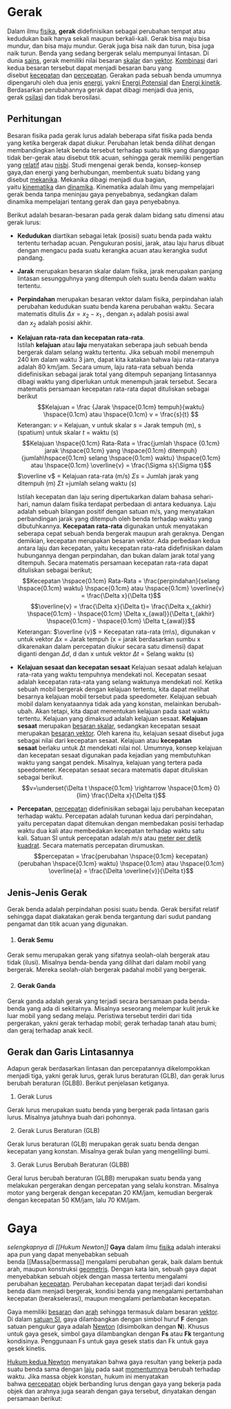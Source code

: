 # Gerak
Dalam ilmu [fisika](https://id.wikipedia.org/wiki/Fisika "Fisika"), **gerak** didefinisikan sebagai perubahan tempat atau kedudukan baik hanya sekali maupun berkali-kali. Gerak bisa maju bisa mundur, dan bisa maju mundur. Gerak juga bisa naik dan turun, bisa juga naik turun. Benda yang sedang bergerak selalu mempunyai lintasan. Di dunia [sains](https://id.wikipedia.org/wiki/Sains "Sains"), gerak memiliki nilai besaran [skalar](https://id.wikipedia.org/wiki/Skalar "Skalar") dan [vektor](https://id.wikipedia.org/wiki/Vektor "Vektor"). [Kombinasi](https://id.wikipedia.org/wiki/Kombinasi "Kombinasi") dari kedua besaran tersebut dapat menjadi besaran baru yang disebut [kecepatan](https://id.wikipedia.org/wiki/Kecepatan "Kecepatan") dan [percepatan](https://id.wikipedia.org/wiki/Percepatan "Percepatan"). Gerakan pada sebuah benda umumnya dipengaruhi oleh dua jenis [energi](https://id.wikipedia.org/wiki/Energi "Energi"), yakni [Energi Potensial](https://id.wikipedia.org/wiki/Energi_Potensial "Energi Potensial") dan [Energi kinetik](https://id.wikipedia.org/wiki/Energi_kinetik "Energi kinetik"). Berdasarkan perubahannya gerak dapat dibagi menjadi dua jenis, gerak [osilasi](https://id.wikipedia.org/wiki/Osilasi "Osilasi") dan tidak berosilasi.

## Perhitungan
Besaran fisika pada gerak lurus adalah beberapa sifat fisika pada benda yang ketika bergerak dapat diukur. Perubahan letak benda dilihat dengan membandingkan letak benda tersebut terhadap suatu titik yang diangggap tidak ber-gerak atau disebut titik acuan, sehingga gerak memiliki pengertian yang [relatif](https://id.wikipedia.org/wiki/Relatif "Relatif") atau [nisbi](https://id.wikipedia.org/w/index.php?title=Nisbi&action=edit&redlink=1 "Nisbi (halaman belum tersedia)"). Studi mengenai gerak benda, konsep-konsep gaya,dan energi yang berhubungan, membentuk suatu bidang yang disebut [mekanika](https://id.wikipedia.org/wiki/Mekanika "Mekanika"). Mekanika dibagi menjadi dua bagian, yaitu [kinematika](https://id.wikipedia.org/wiki/Kinematika "Kinematika") dan [dinamika](https://id.wikipedia.org/wiki/Dinamika_\(mekanika\) "Dinamika (mekanika)"). Kinematika adalah ilmu yang mempelajari gerak benda tanpa meninjau gaya penyebabnya, sedangkan dalam dinamika mempelajari tentang gerak dan gaya penyebabnya.

Berikut adalah besaran-besaran pada gerak dalam bidang satu dimensi atau gerak lurus:

- **Kedudukan** diartikan sebagai letak (posisi) suatu benda pada waktu tertentu terhadap acuan. Pengukuran posisi, jarak, atau laju harus dibuat dengan mengacu pada suatu kerangka acuan atau kerangka sudut pandang.
- **Jarak** merupakan besaran skalar dalam fisika, jarak merupakan panjang lintasan sesungguhnya yang ditempuh oleh suatu benda dalam waktu tertentu.
- **Perpindahan** merupakan besaran vektor dalam fisika, perpindahan ialah perubahan kedudukan suatu benda karena perubahan waktu. Secara matematis ditulis $\Delta x=x_2 - x_1$ , dengan $x_1$ adalah posisi awal dan $x_2$ adalah posisi akhir.
- **Kelajuan rata-rata dan kecepatan rata-rata**. Istilah **kelajuan** atau **laju** menyatakan seberapa jauh sebuah benda bergerak dalam selang waktu tertentu. Jika sebuah mobil menempuh 240 km dalam waktu 3 jam, dapat kita katakan bahwa laju rata-ratanya adalah 80 km/jam. Secara umum, laju rata-rata sebuah benda didefinisikan sebagai jarak total yang ditempuh sepanjang lintasannya dibagi waktu yang diperlukan untuk menempuh jarak tersebut. Secara matematis persamaan kecepatan rata-rata dapat dituliskan sebagai berikut
  $$Kelajuan = \frac {Jarak \hspace{0.1cm} tempuh}{waktu} \hspace{0.1cm} atau \hspace{0.1cm} v = \frac{s}{t} $$
  Keterangan:
  $v$ = Kelajuan, v untuk skalar
  $s$ = Jarak tempuh (m), s (spatium) untuk skalar
  $t$ = waktu (s)
  $$Kelajuan \hspace{0.1cm} Rata-Rata = \frac{jumlah \hspace {0.1cm} jarak \hspace{0.1cm} yang \hspace{0.1cm} ditempuh}{jumlah\hspace{0.1cm} selang \hspace{0.1cm} waktu} \hspace{0.1cm} atau \hspace{0.1cm} \overline{v} = \frac{\Sigma s}{\Sigma t}$$
  $\overline v$ = Kelajuan rata-rata (m/s)
  $\Sigma s$ = Jumlah jarak yang ditempuh (m)
  $\Sigma t$ =jumlah selang waktu (s)
  
  Istilah kecepatan dan laju sering dipertukarkan dalam bahasa sehari-hari, namun dalam fisika terdapat perbedaan di antara keduanya. Laju adalah sebuah bilangan positif dengan satuan m/s, yang menyatakan perbandingan jarak yang ditempuh oleh benda terhadap waktu yang dibutuhkannya. **Kecepatan** **rata-rata** digunakan untuk menyatakan seberapa cepat sebuah benda bergerak maupun arah geraknya. Dengan demikian, kecepatan merupakan besaran vektor. Ada perbedaan kedua antara laju dan kecepatan, yaitu kecepatan rata-rata didefinisikan dalam hubungannya dengan perpindahan, dan bukan dalam jarak total yang ditempuh. Secara matematis persamaan kecepatan rata-rata dapat dituliskan sebagai berikut;   
  $$Kecepatan \hspace{0.1cm} Rata-Rata = \frac{perpindahan}{selang \hspace{0.1cm} waktu} \hspace{0.1cm} atau \hspace{0.1cm} \overline{v} = \frac{\Delta x}{\Delta t}$$
  $$\overline{v} = \frac{\Delta x}{\Delta t}= \frac{\Delta x_{akhir} \hspace{0.1cm} - \hspace{0.1cm} \Delta x_{awal}}{\Delta t_{akhir} \hspace{0.1cm} - \hspace{0.1cm} \Delta t_{awal}}$$
  Keterangan:
  $\overline {v}$ = Kecepatan rata-rata (m\s), digunakan v untuk vektor
  $\Delta x$ = Jarak tempuh (x = jarak berdasarkan sumbu x dikarenakan dalam percepatan diukur secara satu dimensi) dapat diganti dengan $\Delta d$, d dan x untuk vektor
  $\Delta t$ = Selang waktu (s)
  
- **Kelajuan sesaat dan kecepatan sesaat** Kelajuan sesaat adalah kelajuan rata-rata yang waktu tempuhnya mendekati nol. Kecepatan sesaat adalah kecepatan rata-rata yang selang waktunya mendekati nol. Ketika sebuah mobil bergerak dengan kelajuan tertentu, kita dapat melihat besarnya kelajuan mobil tersebut pada speedometer. Kelajuan sebuah mobil dalam kenyataannya tidak ada yang konstan, melainkan berubah-ubah. Akan tetapi, kita dapat menentukan kelajuan pada saat waktu tertentu. Kelajuan yang dimaksud adalah kelajuan sesaat. **Kelajuan sesaat** merupakan [besaran skalar](https://id.wikipedia.org/w/index.php?title=Besaran_skalar&action=edit&redlink=1 "Besaran skalar (halaman belum tersedia)"), sedangkan kecepatan sesaat merupakan [besaran vektor](https://id.wikipedia.org/wiki/Vektor_\(spasial\) "Vektor (spasial)"). Oleh karena itu, kelajuan sesaat disebut juga sebagai nilai dari kecepatan sesaat. Kelajuan atau **kecepatan sesaat** berlaku untuk Δt mendekati nilai nol. Umumnya, konsep kelajuan dan kecepatan sesaat digunakan pada kejadian yang membutuhkan waktu yang sangat pendek. Misalnya, kelajuan yang tertera pada speedometer. Kecepatan sesaat secara matematis dapat dituliskan sebagai berikut.
  $$v=\underset{\Delta t \hspace{0.1cm} \rightarrow \hspace{0.1cm} 0}{lim} \frac{\Delta x}{\Delta t}$$
- **Percepatan**, [percepatan](https://id.wikipedia.org/wiki/Percepatan "Percepatan") didefinisikan sebagai laju perubahan kecepatan terhadap waktu. Percepatan adalah turunan kedua dari perpindahan, yaitu percepatan dapat ditemukan dengan membedakan posisi terhadap waktu dua kali atau membedakan kecepatan terhadap waktu satu kali. Satuan SI untuk percepatan adalah $m/s$ atau [meter per detik kuadrat](https://id.wikipedia.org/wiki/Meter_per_detik_kuadrat "Meter per detik kuadrat"). Secara matematis percepatan dirumuskan. $$percepatan = \frac{perubahan \hspace{0.1cm} kecepatan}{perubahan \hspace{0.1cm} waktu} \hspace{0.1cm} atau \hspace{0.1cm} \overline{a} = \frac{\Delta \overline{v}}{\Delta t}$$
## Jenis-Jenis Gerak
Gerak benda adalah perpindahan posisi suatu benda. Gerak bersifat relatif sehingga dapat diakatakan gerak benda tergantung dari sudut pandang pengamat dan titik acuan yang digunakan.
1. #### Gerak Semu
    

Gerak semu merupakan gerak yang sifatnya seolah-olah bergerak atau tidak (ilusi). Misalnya benda-benda yang dilihat dari dalam mobil yang bergerak. Mereka seolah-olah bergerak padahal mobil yang bergerak.

2. #### Gerak Ganda
    

Gerak ganda adalah gerak yang terjadi secara bersamaan pada benda-benda yang ada di sekitarnya. Misalnya seseorang melempar kulit jeruk ke luar mobil yang sedang melaju. Peristiwa tersebut terdiri dari tida pergerakan, yakni gerak terhadap mobil; gerak terhadap tanah atau bumi; dan geraj terhadap anak kecil.

## Gerak dan Garis Lintasannya
Adapun gerak berdasarkan lintasan dan percepatannya dikelompokkan menjadi tiga, yakni gerak lurus, gerak lurus beraturan (GLB), dan gerak lurus berubah beraturan (GLBB). Berikut penjelasan ketiganya.

1. Gerak Lurus
    

Gerak lurus merupakan suatu benda yang bergerak pada lintasan garis lurus. Misalnya jatuhnya buah dari pohonnya.

2. Gerak Lurus Beraturan (GLB)
    

Gerak lurus beraturan (GLB) merupakan gerak suatu benda dengan kecepatan yang konstan. Misalnya gerak bulan yang mengelilingi bumi.

3. Gerak Lurus Berubah Beraturan (GLBB)
    

Geral lurus berubah beraturan (GLBB) merupakan suatu benda yang melakukan pergerakan dengan percepatan yang selalu konstran. Misalnya motor yang bergerak dengan kecepatan 20 KM/jam, kemudian bergerak dengan kecepatan 50 KM/jam, lalu 70 KM/jam.
# Gaya
*selengkapnya di [[Hukum Newton]]*
**Gaya** dalam ilmu [fisika](https://id.wikipedia.org/wiki/Fisika "Fisika") adalah interaksi apa pun yang dapat menyebabkan sebuah benda [[Massa|bermassa]] mengalami perubahan gerak, baik dalam bentuk arah, maupun konstruksi [geometris](https://id.wikipedia.org/wiki/Geometri "Geometri"). Dengan kata lain, sebuah gaya dapat menyebabkan sebuah objek dengan massa tertentu mengalami perubahan [kecepatan](https://id.wikipedia.org/wiki/Kecepatan "Kecepatan"). Perubahan kecepatan dapat terjadi dari kondisi benda diam menjadi bergerak, kondisi benda yang mengalami pertambahan kecepatan (berakselerasi), maupun mengalami perlambatan kecepatan.

Gaya memiliki [besaran](https://id.wikipedia.org/wiki/Vektor_\(spasial\)#Panjang "Vektor (spasial)") dan [arah](https://id.wikipedia.org/wiki/Arah_\(geometri\) "Arah (geometri)") sehingga termasuk dalam besaran [vektor](https://id.wikipedia.org/wiki/Vektor_\(geometri\) "Vektor (geometri)"). Di dalam [satuan SI](https://id.wikipedia.org/wiki/Sistem_Satuan_Internasional "Sistem Satuan Internasional"), gaya dilambangkan dengan simbol huruf **F** dengan satuan pengukur gaya adalah [Newton](https://id.wikipedia.org/wiki/Newton "Newton") (disimbolkan dengan **N**). Khusus untuk gaya gesek, simbol gaya dilambangkan dengan **Fs** atau **Fk** tergantung kondisinya. Penggunaan Fs untuk gaya gesek statis dan Fk untuk gaya gesek kinetis.

[Hukum kedua Newton](https://id.wikipedia.org/wiki/Hukum_gerak_Newton#Hukum_kedua_Newton "Hukum gerak Newton") menyatakan bahwa gaya resultan yang bekerja pada suatu benda sama dengan [laju](https://id.wikipedia.org/wiki/Turunan_waktu "Turunan waktu") pada saat [momentumnya](https://id.wikipedia.org/wiki/Momentum "Momentum") berubah terhadap waktu. Jika massa objek konstan, hukum ini menyatakan bahwa [percepatan](https://id.wikipedia.org/wiki/Percepatan "Percepatan") objek berbanding lurus dengan gaya yang bekerja pada objek dan arahnya juga searah dengan gaya tersebut, dinyatakan dengan persamaan berikut: